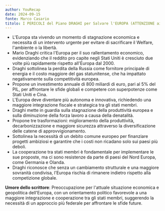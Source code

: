 ```yaml
---
author: YouRecap
date: 2024-09-15
fonte: Marco Casario
titolo: I PERICOLI del Piano DRAGHI per Salvare l'EUROPA (ATTENZIONE ai tuoi RISPARMI)
---
```


- L'Europa sta vivendo un momento di stagnazione economica e necessita di un intervento urgente per evitare di sacrificare il Welfare, l'ambiente o la libertà.
- Mario Draghi critica l'Europa per il suo rallentamento economico, evidenziando che il reddito pro capite negli Stati Uniti è cresciuto due volte più rapidamente rispetto all'Europa dal 2000.
- Draghi sottolinea la perdita della Russia come fornitore principale di energia e il costo maggiore del gas statunitense, che ha impattato negativamente sulla competitività europea.
- Propone un investimento annuale di 800 miliardi di euro, pari al 5% del PIL, per affrontare le sfide globali e competere con superpotenze come Stati Uniti e Cina.
- L'Europa deve diventare più autonoma e innovativa, richiedendo una maggiore integrazione fiscale e strategica tra gli stati membri.
- Draghi mette in guardia sulla stagnazione della produttività europea e sulla diminuzione della forza lavoro a causa della denatalità.
- Propone tre trasformazioni: miglioramento della produttività, decarbonizzazione e maggiore sicurezza attraverso la diversificazione delle catene di approvvigionamento.
- Sottolinea la necessità di un debito comune europeo per finanziare progetti ambiziosi e garantire che i costi non ricadano solo sui paesi più deboli.
- La cooperazione tra stati membri è fondamentale per implementare le sue proposte, ma ci sono resistenze da parte di paesi del Nord Europa, come Germania e Olanda.
- Draghi riconosce che senza un cambiamento strutturale e una maggiore sovranità condivisa, l'Europa rischia di rimanere indietro rispetto alla competizione globale.

**Umore dello scrittore**: Preoccupazione per l'attuale situazione economica e geopolitica dell'Europa, con un orientamento politico favorevole a una maggiore integrazione e cooperazione tra gli stati membri, suggerendo la necessità di un approccio più federale per affrontare le sfide future.
